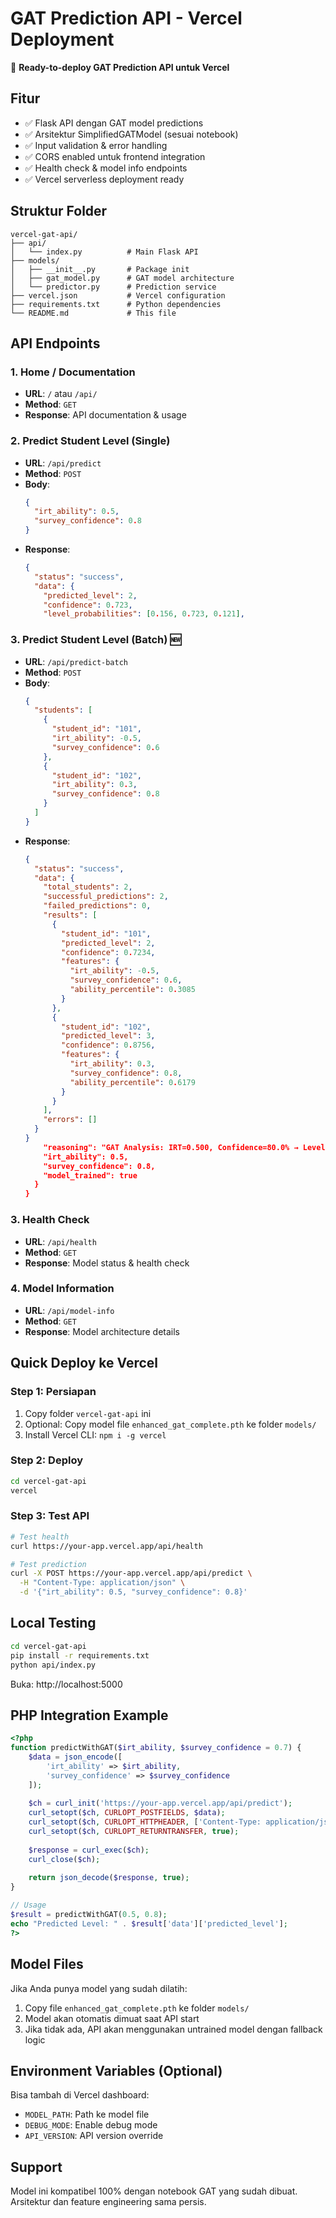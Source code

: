 # GAT Prediction API - Vercel Deployment

🚀 **Ready-to-deploy GAT Prediction API untuk Vercel**

## Fitur
- ✅ Flask API dengan GAT model predictions
- ✅ Arsitektur SimplifiedGATModel (sesuai notebook)  
- ✅ Input validation & error handling
- ✅ CORS enabled untuk frontend integration
- ✅ Health check & model info endpoints
- ✅ Vercel serverless deployment ready

## Struktur Folder
```
vercel-gat-api/
├── api/
│   └── index.py          # Main Flask API
├── models/
│   ├── __init__.py       # Package init
│   ├── gat_model.py      # GAT model architecture  
│   └── predictor.py      # Prediction service
├── vercel.json           # Vercel configuration
├── requirements.txt      # Python dependencies
└── README.md             # This file
```

## API Endpoints

### 1. Home / Documentation
- **URL**: `/` atau `/api/`
- **Method**: `GET`
- **Response**: API documentation & usage

### 2. Predict Student Level (Single)
- **URL**: `/api/predict`
- **Method**: `POST`
- **Body**:
  ```json
  {
    "irt_ability": 0.5,
    "survey_confidence": 0.8
  }
  ```
- **Response**:
  ```json
  {
    "status": "success",
    "data": {
      "predicted_level": 2,
      "confidence": 0.723,
      "level_probabilities": [0.156, 0.723, 0.121],

### 3. Predict Student Level (Batch) 🆕
- **URL**: `/api/predict-batch`
- **Method**: `POST` 
- **Body**:
  ```json
  {
    "students": [
      {
        "student_id": "101",
        "irt_ability": -0.5,
        "survey_confidence": 0.6
      },
      {
        "student_id": "102", 
        "irt_ability": 0.3,
        "survey_confidence": 0.8
      }
    ]
  }
  ```
- **Response**:
  ```json
  {
    "status": "success",
    "data": {
      "total_students": 2,
      "successful_predictions": 2,
      "failed_predictions": 0,
      "results": [
        {
          "student_id": "101",
          "predicted_level": 2,
          "confidence": 0.7234,
          "features": {
            "irt_ability": -0.5,
            "survey_confidence": 0.6,
            "ability_percentile": 0.3085
          }
        },
        {
          "student_id": "102",
          "predicted_level": 3, 
          "confidence": 0.8756,
          "features": {
            "irt_ability": 0.3,
            "survey_confidence": 0.8,
            "ability_percentile": 0.6179
          }
        }
      ],
      "errors": []
    }
  }
      "reasoning": "GAT Analysis: IRT=0.500, Confidence=80.0% → Level 2",
      "irt_ability": 0.5,
      "survey_confidence": 0.8,
      "model_trained": true
    }
  }
  ```

### 3. Health Check
- **URL**: `/api/health`
- **Method**: `GET`
- **Response**: Model status & health check

### 4. Model Information
- **URL**: `/api/model-info` 
- **Method**: `GET`
- **Response**: Model architecture details

## Quick Deploy ke Vercel

### Step 1: Persiapan
1. Copy folder `vercel-gat-api` ini
2. Optional: Copy model file `enhanced_gat_complete.pth` ke folder `models/`
3. Install Vercel CLI: `npm i -g vercel`

### Step 2: Deploy
```bash
cd vercel-gat-api
vercel
```

### Step 3: Test API
```bash
# Test health
curl https://your-app.vercel.app/api/health

# Test prediction
curl -X POST https://your-app.vercel.app/api/predict \
  -H "Content-Type: application/json" \
  -d '{"irt_ability": 0.5, "survey_confidence": 0.8}'
```

## Local Testing

```bash
cd vercel-gat-api
pip install -r requirements.txt
python api/index.py
```

Buka: http://localhost:5000

## PHP Integration Example

```php
<?php
function predictWithGAT($irt_ability, $survey_confidence = 0.7) {
    $data = json_encode([
        'irt_ability' => $irt_ability,
        'survey_confidence' => $survey_confidence
    ]);
    
    $ch = curl_init('https://your-app.vercel.app/api/predict');
    curl_setopt($ch, CURLOPT_POSTFIELDS, $data);
    curl_setopt($ch, CURLOPT_HTTPHEADER, ['Content-Type: application/json']);
    curl_setopt($ch, CURLOPT_RETURNTRANSFER, true);
    
    $response = curl_exec($ch);
    curl_close($ch);
    
    return json_decode($response, true);
}

// Usage
$result = predictWithGAT(0.5, 0.8);
echo "Predicted Level: " . $result['data']['predicted_level'];
?>
```

## Model Files

Jika Anda punya model yang sudah dilatih:
1. Copy file `enhanced_gat_complete.pth` ke folder `models/`
2. Model akan otomatis dimuat saat API start
3. Jika tidak ada, API akan menggunakan untrained model dengan fallback logic

## Environment Variables (Optional)

Bisa tambah di Vercel dashboard:
- `MODEL_PATH`: Path ke model file
- `DEBUG_MODE`: Enable debug mode
- `API_VERSION`: API version override

## Support

Model ini kompatibel 100% dengan notebook GAT yang sudah dibuat. Arsitektur dan feature engineering sama persis.